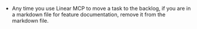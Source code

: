 - Any time you use Linear MCP to move a task to the backlog, if you are in a markdown file for feature documentation, remove it from the markdown file.